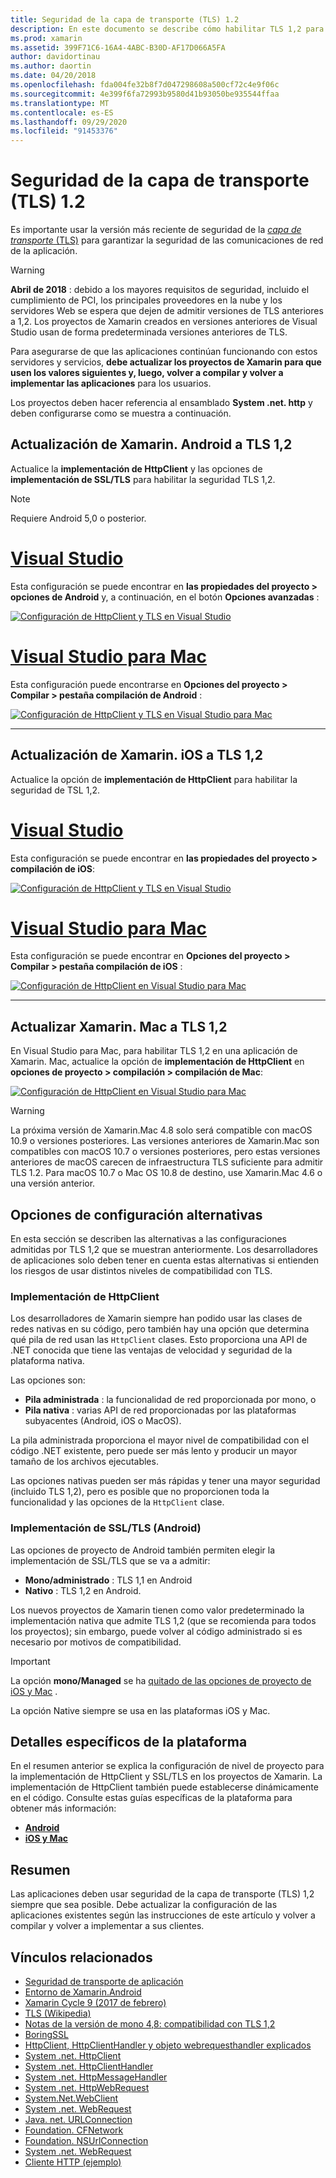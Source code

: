 ```yaml
---
title: Seguridad de la capa de transporte (TLS) 1.2
description: En este documento se describe cómo habilitar TLS 1,2 para proyectos de Xamarin. iOS, Xamarin. Android y Xamarin. Mac. Muestra cómo hacerlo tanto en Visual Studio 2019 como en Visual Studio para Mac.
ms.prod: xamarin
ms.assetid: 399F71C6-16A4-4ABC-B30D-AF17D066A5FA
author: davidortinau
ms.author: daortin
ms.date: 04/20/2018
ms.openlocfilehash: fda004fe32b8f7d047298608a500cf72c4e9f06c
ms.sourcegitcommit: 4e399f6fa72993b9580d41b93050be935544ffaa
ms.translationtype: MT
ms.contentlocale: es-ES
ms.lasthandoff: 09/29/2020
ms.locfileid: "91453376"
---
```

# <a name="transport-layer-security-tls-12"></a>Seguridad de la capa de transporte (TLS) 1.2

Es importante usar la versión más reciente de seguridad de la [ _capa de transporte_ (TLS)](https://en.wikipedia.org/wiki/Transport_Layer_Security) para garantizar la seguridad de las comunicaciones de red de la aplicación.

> [!WARNING]
> **Abril de 2018** : debido a los mayores requisitos de seguridad, incluido el cumplimiento de PCI, los principales proveedores en la nube y los servidores Web se espera que dejen de admitir versiones de TLS anteriores a 1,2. Los proyectos de Xamarin creados en versiones anteriores de Visual Studio usan de forma predeterminada versiones anteriores de TLS.
>
> Para asegurarse de que las aplicaciones continúan funcionando con estos servidores y servicios, **debe actualizar los proyectos de Xamarin para que usen los valores siguientes y, luego, volver a compilar y volver a implementar las aplicaciones** para los usuarios.

Los proyectos deben hacer referencia al ensamblado **System .net. http** y deben configurarse como se muestra a continuación.

## <a name="update-xamarinandroid-to-tls-12"></a>Actualización de Xamarin. Android a TLS 1,2

Actualice la **implementación de HttpClient** y las opciones de **implementación de SSL/TLS** para habilitar la seguridad TLS 1,2.

> [!NOTE]
> Requiere Android 5,0 o posterior.

# <a name="visual-studio"></a>[Visual Studio](#tab/windows)

Esta configuración se puede encontrar en **las propiedades del proyecto > opciones de Android** y, a continuación, en el botón **Opciones avanzadas** :

[![Configuración de HttpClient y TLS en Visual Studio](transport-layer-security-images/android-win-sml.png)](transport-layer-security-images/android-win.png#lightbox)

# <a name="visual-studio-for-mac"></a>[Visual Studio para Mac](#tab/macos)

Esta configuración puede encontrarse en **Opciones del proyecto > Compilar > pestaña compilación de Android** :

[![Configuración de HttpClient y TLS en Visual Studio para Mac](transport-layer-security-images/android-mac-sml.png)](transport-layer-security-images/android-mac.png#lightbox)

-----

## <a name="update-xamarinios-to-tls-12"></a>Actualización de Xamarin. iOS a TLS 1,2

Actualice la opción de **implementación de HttpClient** para habilitar la seguridad de TSL 1,2.

# <a name="visual-studio"></a>[Visual Studio](#tab/windows)

Esta configuración se puede encontrar en **las propiedades del proyecto > compilación de iOS**:

[![Configuración de HttpClient y TLS en Visual Studio](transport-layer-security-images/ios-win-sml.png)](transport-layer-security-images/ios-win.png#lightbox)

# <a name="visual-studio-for-mac"></a>[Visual Studio para Mac](#tab/macos)

Esta configuración se puede encontrar en **Opciones del proyecto > Compilar > pestaña compilación de iOS** :

[![Configuración de HttpClient en Visual Studio para Mac](transport-layer-security-images/ios-mac-sml.png)](transport-layer-security-images/ios-mac.png#lightbox)

-----

## <a name="update-xamarinmac-to-tls-12"></a>Actualizar Xamarin. Mac a TLS 1,2

En Visual Studio para Mac, para habilitar TLS 1,2 en una aplicación de Xamarin. Mac, actualice la opción de **implementación de HttpClient** en **opciones de proyecto > compilación > compilación de Mac**:

[![Configuración de HttpClient en Visual Studio para Mac](transport-layer-security-images/macos-mac-sml.png)](transport-layer-security-images/macos-mac.png#lightbox)

> [!WARNING]
> La próxima versión de Xamarin.Mac 4.8 solo será compatible con macOS 10.9 o versiones posteriores.
> Las versiones anteriores de Xamarin.Mac son compatibles con macOS 10.7 o versiones posteriores, pero estas versiones anteriores de macOS carecen de infraestructura TLS suficiente para admitir TLS 1.2. Para macOS 10.7 o Mac OS 10.8 de destino, use Xamarin.Mac 4.6 o una versión anterior.

## <a name="alternative-configuration-options"></a>Opciones de configuración alternativas

En esta sección se describen las alternativas a las configuraciones admitidas por TLS 1,2 que se muestran anteriormente.
Los desarrolladores de aplicaciones solo deben tener en cuenta estas alternativas si entienden los riesgos de usar distintos niveles de compatibilidad con TLS.

### <a name="httpclient-implementation"></a>Implementación de HttpClient

Los desarrolladores de Xamarin siempre han podido usar las clases de redes nativas en su código, pero también hay una opción que determina qué pila de red usan las `HttpClient` clases. Esto proporciona una API de .NET conocida que tiene las ventajas de velocidad y seguridad de la plataforma nativa.

Las opciones son:

- **Pila administrada** : la funcionalidad de red proporcionada por mono, o
- **Pila nativa** : varias API de red proporcionadas por las plataformas subyacentes (Android, iOS o MacOS).

La pila administrada proporciona el mayor nivel de compatibilidad con el código .NET existente, pero puede ser más lento y producir un mayor tamaño de los archivos ejecutables.

Las opciones nativas pueden ser más rápidas y tener una mayor seguridad (incluido TLS 1,2), pero es posible que no proporcionen toda la funcionalidad y las opciones de la `HttpClient` clase.

### <a name="ssltls-implementation-android"></a>Implementación de SSL/TLS (Android)

Las opciones de proyecto de Android también permiten elegir la implementación de SSL/TLS que se va a admitir:

- **Mono/administrado** : TLS 1,1 en Android
- **Nativo** : TLS 1,2 en Android.

Los nuevos proyectos de Xamarin tienen como valor predeterminado la implementación nativa que admite TLS 1,2 (que se recomienda para todos los proyectos); sin embargo, puede volver al código administrado si es necesario por motivos de compatibilidad.

> [!IMPORTANT]
> La opción **mono/Managed** se ha [quitado de las opciones de proyecto de iOS y Mac](https://github.com/xamarin/release-notes-archive/blob/master/release-notes/ios/xamarin.ios_10/xamarin.ios_10.8.md) .
>
> La opción Native siempre se usa en las plataformas iOS y Mac.

## <a name="platform-specific-details"></a>Detalles específicos de la plataforma

En el resumen anterior se explica la configuración de nivel de proyecto para la implementación de HttpClient y SSL/TLS en los proyectos de Xamarin. La implementación de HttpClient también puede establecerse dinámicamente en el código. Consulte estas guías específicas de la plataforma para obtener más información:

- [**Android**](~/android/app-fundamentals/http-stack.md)
- [**iOS y Mac**](~/cross-platform/macios/http-stack.md)

## <a name="summary"></a>Resumen

Las aplicaciones deben usar seguridad de la capa de transporte (TLS) 1,2 siempre que sea posible.
Debe actualizar la configuración de las aplicaciones existentes según las instrucciones de este artículo y volver a compilar y volver a implementar a sus clientes.

## <a name="related-links"></a>Vínculos relacionados

- [Seguridad de transporte de aplicación](~/ios/app-fundamentals/ats.md)
- [Entorno de Xamarin.Android](~/android/deploy-test/environment.md)
- [Xamarin Cycle 9 (2017 de febrero)](https://releases.xamarin.com/stable-release-cycle-9/)
- [TLS (Wikipedia)](https://en.wikipedia.org/wiki/Transport_Layer_Security)
- [Notas de la versión de mono 4,8: compatibilidad con TLS 1,2](https://www.mono-project.com/docs/about-mono/releases/4.8.0/#tls-12-support)
- [BoringSSL](https://boringssl.googlesource.com/boringssl/)
- [HttpClient, HttpClientHandler y objeto webrequesthandler explicados](/archive/blogs/henrikn/httpclient-httpclienthandler-and-webrequesthandler-explained)
- [System .net. HttpClient](/previous-versions/visualstudio/hh193681(v=vs.118))
- [System .net. HttpClientHandler](/previous-versions/visualstudio/hh138157(v=vs.118))
- [System .net. HttpMessageHandler](/previous-versions/visualstudio/hh138091(v=vs.118))
- [System .net. HttpWebRequest](/dotnet/api/system.net.httpwebrequest)
- [System.Net.WebClient](/dotnet/api/system.net.webclient)
- [System .net. WebRequest](/dotnet/api/system.net.webrequest)
- [Java. net. URLConnection](https://developer.android.com/reference/java/net/URLConnection.html)
- [Foundation. CFNetwork](xref:CoreFoundation.CFNetwork)
- [Foundation. NSUrlConnection](xref:Foundation.NSUrlConnection)
- [System .net. WebRequest](/dotnet/api/system.net.webrequest)
- [Cliente HTTP (ejemplo)](/samples/xamarin/ios-samples/httpclient/)